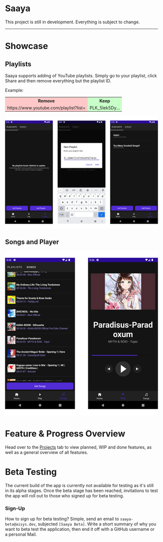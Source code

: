 # Saaya

This project is still in development. Everything is subject to change.

<hr>

# Showcase


## Playlists

Saaya supports adding of YouTube playlists. Simply go to your playlist, click Share and then remove everything but the playlist ID.

Example:
<table style="width: 100%;">
  <tr>
    <th style="background-color: rgb(255, 200, 200);">Remove</th>
    <th style="background-color: rgb(200, 255, 200);">Keep</th>
  </tr>
  <tr>
    <td style="background-color: rgb(255, 200, 200);">https://www.youtube.com/playlist?list=</td>
    <td style="background-color: rgb(200, 255, 200);">PLK_5lek5Dy...</td>
  </tr>
</table>

<div style="text-align: center">
  <img src="https://raw.githubusercontent.com/Saaya-App/.github/main/profile/showcase/playlists_overview.png"/>
</div>


## Songs and Player

<div style="text-align: center">
  <img src="https://raw.githubusercontent.com/Saaya-App/.github/main/profile/showcase/songs_overview.png"/>
</div>


# Feature & Progress Overview

Head over to the [Projects](https://aisys.dev/short?id=aaB) tab to view planned, WIP and done features, as well as a general overview of all features.



# Beta Testing

The current build of the app is currently not available for testing as it's still in its alpha stages. Once the beta stage has been reached, invitations to test the app will roll out to those who signed up for beta testing.

### Sign-Up

How to sign up for beta testing? Simple, send an email to `saaya-beta@aisys.dev`, subjected `[Saaya Beta]`. Write a short summary of why you want to beta test the application, then end it off with a GitHub username or a personal Mail.
